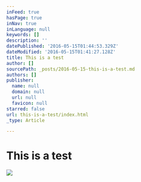 ```yaml
---
inFeed: true
hasPage: true
inNav: true
inLanguage: null
keywords: []
description: ''
datePublished: '2016-05-15T01:44:53.329Z'
dateModified: '2016-05-15T01:41:27.128Z'
title: This is a test
author: []
sourcePath: _posts/2016-05-15-this-is-a-test.md
authors: []
publisher:
  name: null
  domain: null
  url: null
  favicon: null
starred: false
url: this-is-a-test/index.html
_type: Article

---
```

# This is a test
![](https://the-grid-user-content.s3-us-west-2.amazonaws.com/74371415-c3e7-4870-8e53-a8f7d7ff2ed9.jpg)